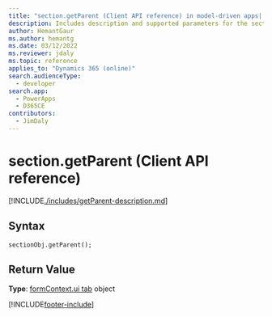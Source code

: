 ```yaml
---
title: "section.getParent (Client API reference) in model-driven apps| MicrosoftDocs"
description: Includes description and supported parameters for the section.getParent method.
author: HemantGaur
ms.author: hemantg
ms.date: 03/12/2022
ms.reviewer: jdaly
ms.topic: reference
applies_to: "Dynamics 365 (online)"
search.audienceType: 
  - developer
search.app: 
  - PowerApps
  - D365CE
contributors:
  - JimDaly
---
```

# section.getParent (Client API reference)



[!INCLUDE[./includes/getParent-description.md](./includes/getParent-description.md)]

## Syntax

`sectionObj.getParent();`

## Return Value

**Type**: [formContext.ui tab](../formContext-ui-tabs.md) object




[!INCLUDE[footer-include](../../../../../includes/footer-banner.md)]